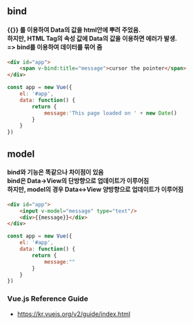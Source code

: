 ## bind
#### {{}} 를 이용하여 Data의 값을 html안에 뿌려 주었음.<br/> 하지만, HTML Tag의 속성 값에 Data의 값을 이용하면 에러가 발생.<br/> => bind를 이용하여 데이터를 묶어 줌

```html
<div id="app">
    <span v-bind:title="message">cursor the pointer</span>
</div>
```
```javascript
const app = new Vue({
    el: '#app',
    data: function() {
        return {
            message:'This page loaded on ' + new Date()
        }
    }
})
```


## model
#### bind와 기능은 똑같으나 차이점이 있음<br/> bind은 Data->View의 단방향으로 업데이트가 이루어짐<br/> 하지만, model의 경우 Data<->View 양방향으로 업데이트가 이루어짐

```html
<div id="app">
    <input v-model="message" type="text"/>
    <div>{{message}}</div>
</div>
```
```javascript
const app = new Vue({
    el: '#app',
    data: function() {
        return {
            message:""
        }
    }
})
```

### Vue.js Reference Guide
* https://kr.vuejs.org/v2/guide/index.html